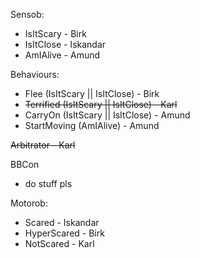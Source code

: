 Sensob:
- IsItScary - Birk
- IsItClose - Iskandar
- AmIAlive - Amund

Behaviours:
- Flee (IsItScary || IsItClose) - Birk
- ~~Terrified (IsItScary || IsItClose) - Karl~~
- CarryOn (IsItScary || IsItClose) - Amund
- StartMoving (AmIAlive) - Amund

~~Arbitrator - Karl~~

BBCon
- do stuff pls

Motorob:
- Scared - Iskandar
- HyperScared - Birk
- NotScared - Karl
